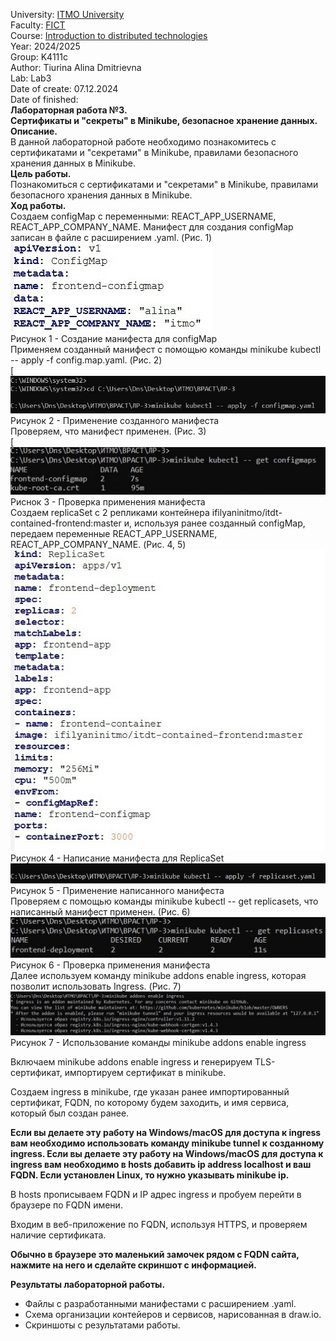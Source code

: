 University: [ITMO University](https://itmo.ru/ru/)   
Faculty: [FICT](https://fict.itmo.ru)   
Course: [Introduction to distributed technologies](https://github.com/itmo-ict-faculty/introduction-to-distributed-technologies)   
Year: 2024/2025    
Group: K4111c    
Author: Tiurina Alina Dmitrievna    
Lab: Lab3   
Date of create: 07.12.2024    
Date of finished:    
**Лабораторная работа №3.**    
**Сертификаты и "секреты" в Minikube, безопасное хранение данных.**   
**Описание.**    
В данной лабораторной работе необходимо познакомитесь с сертификатами и "секретами" в Minikube, правилами безопасного хранения данных в Minikube.    
**Цель работы.**  
Познакомиться с сертификатами и "секретами" в Minikube, правилами безопасного хранения данных в Minikube.   
**Ход работы.**   
Создаем configMap с переменными: REACT_APP_USERNAME, REACT_APP_COMPANY_NAME. Манифест для создания configMap записан в файле с расширением .yaml. (Рис. 1)  
![Screenshot 1](https://github.com/Adalin43/2024_2025-introduction_to_distributed_technologies-k4111c-tiurina_a_d/blob/main/lab3/imagine/1.jpg)   
Рисунок 1 - Создание манифеста для configMap   
Применяем созданный манифест с помощью команды minikube kubectl -- apply -f config.map.yaml. (Рис. 2)   
[![Screenshot 2](https://github.com/Adalin43/2024_2025-introduction_to_distributed_technologies-k4111c-tiurina_a_d/blob/main/lab3/imagine/2.jpg)     
Рисунок 2 - Применение созданного манифеста   
Проверяем, что манифест применен. (Рис. 3)   
[![Screenshot 3](https://github.com/Adalin43/2024_2025-introduction_to_distributed_technologies-k4111c-tiurina_a_d/blob/main/lab3/imagine/3.jpg) 
Риснок 3 - Проверка применения манифеста   
Создаем replicaSet с 2 репликами контейнера ifilyaninitmo/itdt-contained-frontend:master и, используя ранее созданный configMap, передаем переменные REACT_APP_USERNAME, REACT_APP_COMPANY_NAME. (Рис. 4, 5)    
![Screenshot 4](https://github.com/Adalin43/2024_2025-introduction_to_distributed_technologies-k4111c-tiurina_a_d/blob/main/lab3/imagine/4.jpg)   
Рисунок 4 - Написание манифеста для ReplicaSet   
![Screenshot 5](https://github.com/Adalin43/2024_2025-introduction_to_distributed_technologies-k4111c-tiurina_a_d/blob/main/lab3/imagine/5.jpg)    
Рисунок 5 - Применение написанного манифеста       
Проверяем с помощью команды minikube kubectl -- get replicasets, что написанный манифест применен. (Рис. 6)    
![Screenshot 6](https://github.com/Adalin43/2024_2025-introduction_to_distributed_technologies-k4111c-tiurina_a_d/blob/main/lab3/imagine/6.jpg)    
Рисунок 6 - Проверка применения манифеста      
Далее используем команду minikube addons enable ingress, которая позволит использовать Ingress. (Рис. 7)   
![Screenshot 7](https://github.com/Adalin43/2024_2025-introduction_to_distributed_technologies-k4111c-tiurina_a_d/blob/main/lab3/imagine/7.jpg)   
Рисунок 7 - Использование команды minikube addons enable ingress     



Включаем minikube addons enable ingress и генерируем TLS-сертификат, импортируем сертификат в minikube.    

Создаем ingress в minikube, где указан ранее импортированный сертификат, FQDN, по которому будем заходить, и имя сервиса, который был создан ранее.    

**Если вы делаете эту работу на Windows/macOS для доступа к ingress вам необходимо использовать команду minikube tunnel к созданному ingress. Если вы делаете эту работу на Windows/macOS для доступа к ingress вам необходимо в hosts добавить ip address localhost и ваш FQDN. Если установлен Linux, то нужно указывать minikube ip.**     

В hosts прописываем FQDN и IP адрес ingress и пробуем перейти в браузере по FQDN имени.     

Входим в веб-приложение по FQDN, используя HTTPS, и проверяем наличие сертификата.     

**Обычно в браузере это маленький замочек рядом с FQDN сайта, нажмите на него и сделайте скриншот с информацией.**    


**Результаты лабораторной работы.**     
- Файлы с разработанными манифестами с расширением .yaml.  
- Схема организации контейеров и сервисов, нарисованная в draw.io.  
- Скриншоты c результатами работы.   


